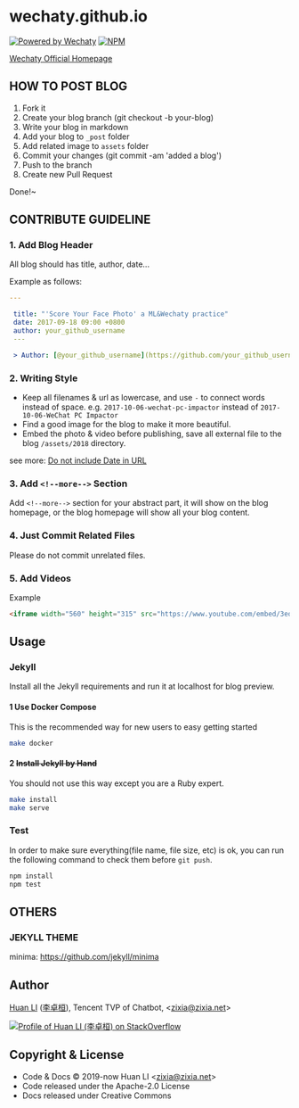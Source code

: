 # wechaty.github.io

[![Powered by Wechaty](https://img.shields.io/badge/Powered%20By-Wechaty-brightgreen.svg)](https://github.com/Wechaty/wechaty)
[![NPM](https://github.com/wechaty/wechaty.github.io/workflows/NPM/badge.svg)](https://github.com/wechaty/wechaty.github.io/actions?query=workflow%3ANPM)

[Wechaty Official Homepage](https://wechaty.github.io)

## HOW TO POST BLOG

1. Fork it
1. Create your blog branch (git checkout -b your-blog)
1. Write your blog in markdown
1. Add your blog to `_post` folder
1. Add related image to `assets` folder
1. Commit your changes (git commit -am 'added a blog')
1. Push to the branch
1. Create new Pull Request

Done!~

## CONTRIBUTE GUIDELINE

### 1. Add Blog Header

All blog should has title, author, date...

Example as follows:

```yaml
---

 title: "'Score Your Face Photo' a ML&Wechaty practice"
 date: 2017-09-18 09:00 +0800
 author: your_github_username
 ---

 > Author: [@your_github_username](https://github.com/your_github_username) your one-line bio at here
```

### 2. Writing Style

* Keep all filenames & url as lowercase, and use `-` to connect words instead of space. e.g. `2017-10-06-wechat-pc-impactor` instead of `2017-10-06-WeChat PC Impactor`
* Find a good image for the blog to make it more beautiful.
* Embed the photo & video before publishing, save all external file to the blog `/assets/2018` directory.

see more: [Do not include Date in URL](https://github.com/wechaty/wechaty.github.io/issues/79)

### 3. Add `<!--more-->` Section

Add `<!--more-->` section for your abstract part, it will show on the blog homepage, or the blog homepage will show all your blog content.

### 4. Just Commit Related Files

Please do not commit unrelated files.

### 5. Add Videos

Example

```html
<iframe width="560" height="315" src="https://www.youtube.com/embed/3eq8wJfCAWs" frameborder="0" allowfullscreen></iframe>
```

## Usage

### Jekyll

Install all the Jekyll requirements and run it at localhost for blog preview.

#### 1 Use Docker Compose

This is the recommended way for new users to easy getting started

```sh
make docker
```

#### 2 ~~Install Jekyll by Hand~~

You should not use this way except you are a Ruby expert.

```sh
make install
make serve
```

### Test

In order to make sure everything(file name, file size, etc) is ok, you can run the following command to check them before `git push`.

```sh
npm install
npm test
```

## OTHERS

### JEKYLL THEME

minima: <https://github.com/jekyll/minima>

## Author

[Huan LI](https://github.com/huan) ([李卓桓](http://linkedin.com/in/zixia)), Tencent TVP of Chatbot, \<zixia@zixia.net\>

[![Profile of Huan LI (李卓桓) on StackOverflow](https://stackexchange.com/users/flair/265499.png)](https://stackexchange.com/users/265499)

## Copyright & License

* Code & Docs © 2019-now Huan LI \<zixia@zixia.net\>
* Code released under the Apache-2.0 License
* Docs released under Creative Commons
